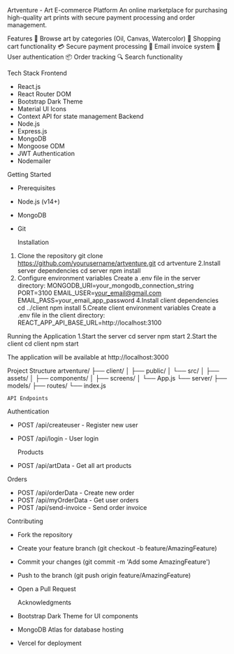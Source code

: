 Artventure - Art E-commerce Platform
An online marketplace for purchasing high-quality art prints with secure payment processing and order management.

Features
🎨 Browse art by categories (Oil, Canvas, Watercolor)
🛒 Shopping cart functionality
💳 Secure payment processing
📧 Email invoice system
👤 User authentication
📦 Order tracking
🔍 Search functionality

Tech Stack
Frontend
* React.js
* React Router DOM
* Bootstrap Dark Theme
* Material UI Icons
* Context API for state management
Backend
* Node.js
* Express.js
* MongoDB
* Mongoose ODM
* JWT Authentication
* Nodemailer

Getting Started
* Prerequisites
* Node.js (v14+)
* MongoDB
* Git

  Installation
1. Clone the repository
   git clone https://github.com/yourusername/artventure.git
cd artventure
2.Install server dependencies
cd server
npm install
3. Configure environment variables Create a .env file in the server directory:
   MONGODB_URI=your_mongodb_connection_string
PORT=3100
EMAIL_USER=your_email@gmail.com
EMAIL_PASS=your_email_app_password
4.Install client dependencies
cd ../client
npm install
5.Create client environment variables Create a .env file in the client directory:
REACT_APP_API_BASE_URL=http://localhost:3100

Running the Application
1.Start the server
cd server
npm start
2.Start the client
cd client
npm start

The application will be available at http://localhost:3000

Project Structure
artventure/
├── client/
│   ├── public/
│   └── src/
│       ├── assets/
│       ├── components/
│       ├── screens/
│       └── App.js
└── server/
    ├── models/
    ├── routes/
    └── index.js

    API Endpoints
Authentication
* POST /api/createuser - Register new user
* POST /api/login - User login

  Products
* POST /api/artData - Get all art products
  
Orders
* POST /api/orderData - Create new order
* POST /api/myOrderData - Get user orders
* POST /api/send-invoice - Send order invoice
  
Contributing
* Fork the repository
* Create your feature branch (git checkout -b feature/AmazingFeature)
* Commit your changes (git commit -m 'Add some AmazingFeature')
* Push to the branch (git push origin feature/AmazingFeature)
* Open a Pull Request

  Acknowledgments
* Bootstrap Dark Theme for UI components
* MongoDB Atlas for database hosting
* Vercel for deployment
